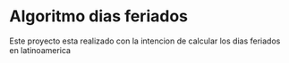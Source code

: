 # Algoritmo dias feriados

Este proyecto esta realizado con la intencion de calcular los dias feriados en latinoamerica